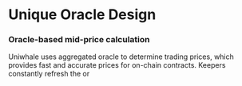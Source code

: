 # Unique Oracle Design

### Oracle-based mid-price calculation&#x20;

Uniwhale uses aggregated oracle to determine trading prices, which provides fast and accurate prices for on-chain contracts. Keepers constantly refresh the or


